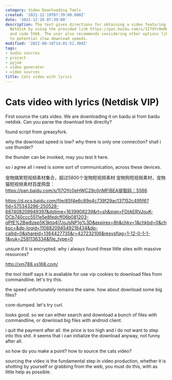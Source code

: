 ```yaml
---
category: Video Downloading Tools
created: '2021-12-19T07:39:00.000Z'
date: '2021-12-19 07:39:00'
description: The text gives directions for obtaining a video featuring cats from Baidu
  Netdisk by using the provided link https://pan.baidu.com/s/1I7OYc0eHWC29c0riMFlBEA
  and code 5566. The user also recommends considering other options like Thunder due
  to potential slow download speeds.
modified: '2022-08-18T14:01:52.304Z'
tags:
- audio sources
- project
- pyjom
- video generator
- video sources
title: Cats video with lyrics
---
```


# Cats video with lyrics (Netdisk VIP)

First source the cats video. We are downloading it on baidu ai from baidu netdisk.
Can you parse the download link directly?

found script from greasyfork.

why the download speed is low? why there is only one connection? shall i use thunder?

the thunder can be invoked, may you test it here.

so i agree all i need is some sort of communication, across these devices.

宠物搞笑短视频素材集合，超过5800个宠物短视频素材
宠物狗短视频素材，宠物猫短视频素材百度网盘：https://pan.baidu.com/s/1I7OYc0eHWC29c0riMFlBEA提取码：5566

https://d.pcs.baidu.com/file/65f4e6c89q4c739f29ac137152c495f6?fid=575343296-250528-687408209949397&dstime=1639908239&rt=sh&sign=FDtAERVJouK-DCb740ccc5511e5e8fedcff06b081203-qPfE%2Bw8zep5K3ktq4I7JoJsNP1g%3D&expires=8h&chkv=1&chkbd=0&chkpc=&dp-logid=110882094549216434&dp-callid=0&shareid=1364427735&r=427232106&resvsflag=1-12-0-1-1-1&vuk=2581136334&file_type=0

unsure if it is encrypted. why i always found these little sites with massive resources? 

http://xm788.ys168.com/

the tool itself says it is avaliable for use vip cookies to download files from commandline. let's try this.

the speed unfortunately remains the same. how about download some big files?

core-dumped. let's try curl.

looks good. so we can either search and download a bunch of files with commandline, or download big files with android client.

i quit the payment after all. the price is too high and i do not want to step into this shit. it seems that i can initialize the download anyway, not funny after all.

so how do you make a point? how to source the cats video?

sourcing the video is the fundamental step in video production, whether it is shotting by yourself or grabbing from the web, you must do this, with as little help as possible.
